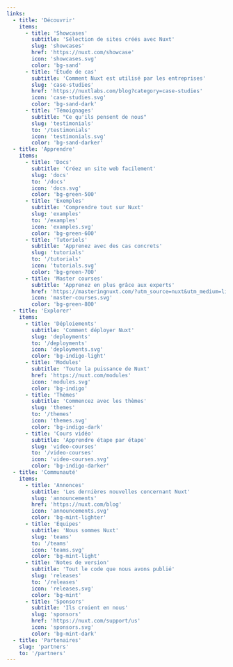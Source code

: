 ```yaml
---
links:
  - title: 'Découvrir'
    items:
      - title: 'Showcases'
        subtitle: 'Sélection de sites créés avec Nuxt'
        slug: 'showcases'
        href: 'https://nuxt.com/showcase'
        icon: 'showcases.svg'
        color: 'bg-sand'
      - title: 'Étude de cas'
        subtitle: 'Comment Nuxt est utilisé par les entreprises'
        slug: 'case-studies'
        href: 'https://nuxtlabs.com/blog?category=case-studies'
        icon: 'case-studies.svg'
        color: 'bg-sand-dark'
      - title: 'Témoignages'
        subtitle: "Ce qu'ils pensent de nous"
        slug: 'testimonials'
        to: '/testimonials'
        icon: 'testimonials.svg'
        color: 'bg-sand-darker'
  - title: 'Apprendre'
    items:
      - title: 'Docs'
        subtitle: 'Créez un site web facilement'
        slug: 'docs'
        to: '/docs'
        icon: 'docs.svg'
        color: 'bg-green-500'
      - title: 'Exemples'
        subtitle: 'Comprendre tout sur Nuxt'
        slug: 'examples'
        to: '/examples'
        icon: 'examples.svg'
        color: 'bg-green-600'
      - title: 'Tutoriels'
        subtitle: 'Apprenez avec des cas concrets'
        slug: 'tutorials'
        to: '/tutorials'
        icon: 'tutorials.svg'
        color: 'bg-green-700'
      - title: 'Master courses'
        subtitle: 'Apprenez en plus grâce aux experts'
        href: 'https://masteringnuxt.com/?utm_source=nuxt&utm_medium=link&utm_campaign=nsite'
        icon: 'master-courses.svg'
        color: 'bg-green-800'
  - title: 'Explorer'
    items:
      - title: 'Déploiements'
        subtitle: 'Comment déployer Nuxt'
        slug: 'deployments'
        to: '/deployments'
        icon: 'deployments.svg'
        color: 'bg-indigo-light'
      - title: 'Modules'
        subtitle: 'Toute la puissance de Nuxt'
        href: 'https://nuxt.com/modules'
        icon: 'modules.svg'
        color: 'bg-indigo'
      - title: 'Thèmes'
        subtitle: 'Commencez avec les thèmes'
        slug: 'themes'
        to: '/themes'
        icon: 'themes.svg'
        color: 'bg-indigo-dark'
      - title: 'Cours vidéo'
        subtitle: 'Apprendre étape par étape'
        slug: 'video-courses'
        to: '/video-courses'
        icon: 'video-courses.svg'
        color: 'bg-indigo-darker'
  - title: 'Communauté'
    items:
      - title: 'Annonces'
        subtitle: 'Les dernières nouvelles concernant Nuxt'
        slug: 'announcements'
        href: 'https://nuxt.com/blog'
        icon: 'announcements.svg'
        color: 'bg-mint-lighter'
      - title: 'Équipes'
        subtitle: 'Nous sommes Nuxt'
        slug: 'teams'
        to: '/teams'
        icon: 'teams.svg'
        color: 'bg-mint-light'
      - title: 'Notes de version'
        subtitle: 'Tout le code que nous avons publié'
        slug: 'releases'
        to: '/releases'
        icon: 'releases.svg'
        color: 'bg-mint'
      - title: 'Sponsors'
        subtitle: 'Ils croient en nous'
        slug: 'sponsors'
        href: 'https://nuxt.com/support/us'
        icon: 'sponsors.svg'
        color: 'bg-mint-dark'
  - title: 'Partenaires'
    slug: 'partners'
    to: '/partners'
---
```

